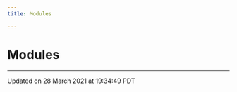 ```yaml
---
title: Modules

---
```


# Modules







-------------------------------

Updated on 28 March 2021 at 19:34:49 PDT
